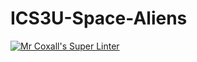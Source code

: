 # ICS3U-Space-Aliens
[![Mr Coxall's Super Linter](https://github.com/ICS3U-C-Programming-TonyT/ICS3U-Space-Aliens/workflows/Mr%20Coxall's%20Super%20Linter/badge.svg)](https://github.com/ICS3U-C-Programming-TonyT/ICS3U-Space-Aliens/actions/)
